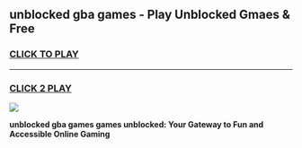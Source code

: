 
## unblocked gba games - Play Unblocked Gmaes & Free
<h3>
<a href="https://premium.freeplayer.one?title=unblocked_gba_games&ref=20F">CLICK TO PLAY</a></h3>
<hr>

<h3>
<a href="https://premium.freeplayer.one?title=unblocked_gba_games&ref=20F">CLICK 2 PLAY</a>
  
</h3>

<a href="https://premium.freeplayer.one?title=unblocked_gba_games&ref=20F/"><img src="https://clearcache.store/games.png"></a>


**unblocked gba games games unblocked: Your Gateway to Fun and Accessible Online Gaming**
